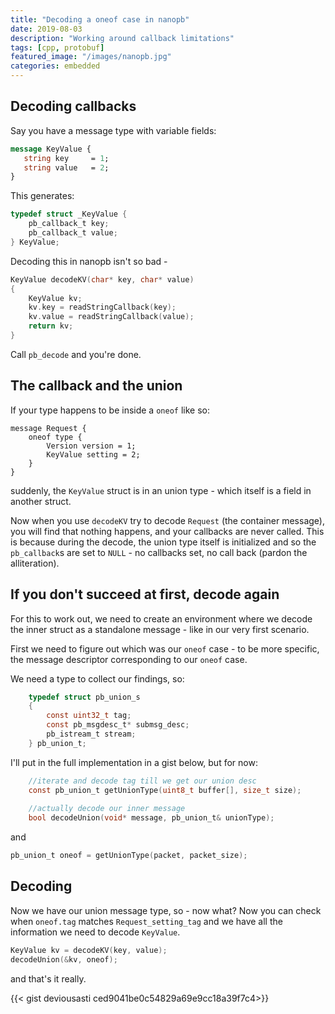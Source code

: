 ```yaml
---
title: "Decoding a oneof case in nanopb"
date: 2019-08-03
description: "Working around callback limitations"
tags: [cpp, protobuf]
featured_image: "/images/nanopb.jpg"
categories: embedded
---
```


## Decoding callbacks

Say you have a message type with variable fields:

```protobuf
message KeyValue {
   string key     = 1;
   string value   = 2;
}
```

This generates:

```c
typedef struct _KeyValue {
    pb_callback_t key;
    pb_callback_t value;
} KeyValue;
```

Decoding this in nanopb isn't so bad -

```c
KeyValue decodeKV(char* key, char* value)
{
	KeyValue kv;
	kv.key = readStringCallback(key);
	kv.value = readStringCallback(value);
    return kv;
}
```

Call `pb_decode` and you're done.

## The callback and the union

If your type happens to be inside a `oneof` like so:

```
message Request {
	oneof type {
		Version version = 1;
		KeyValue setting = 2;
	}
}
```

suddenly, the `KeyValue` struct is in an union type - which itself is a field in another struct.

Now when you use `decodeKV` try to decode `Request` (the container message), you will find that nothing happens, and your callbacks are never called. This is because during the decode, the union type itself is initialized and so the `pb_callback`s are set to `NULL` - no callbacks set, no call back (pardon the alliteration).

## If you don't succeed at first, decode again

For this to work out, we need to create an environment where we decode the inner struct as a standalone message - like in our very first scenario.

First we need to figure out which was our `oneof` case - to be more specific, the message descriptor corresponding to our `oneof` case.

We need a type to collect our findings, so:

```c
	typedef struct pb_union_s
	{
		const uint32_t tag;
		const pb_msgdesc_t* submsg_desc;
		pb_istream_t stream;
	} pb_union_t;	
```
I'll put in the full implementation in a gist below, but for now:
```c
	//iterate and decode tag till we get our union desc 
	const pb_union_t getUnionType(uint8_t buffer[], size_t size);
	
	//actually decode our inner message
	bool decodeUnion(void* message, pb_union_t& unionType);
```
and
```c
pb_union_t oneof = getUnionType(packet, packet_size);
```
## Decoding

Now we have our union message type, so - now what?
Now you can check when `oneof.tag` matches `Request_setting_tag` and we have all the information we need to decode `KeyValue`.

```c
KeyValue kv = decodeKV(key, value);
decodeUnion(&kv, oneof);
```

and that's it really.

{{< gist deviousasti ced9041be0c54829a69e9cc18a39f7c4>}}

